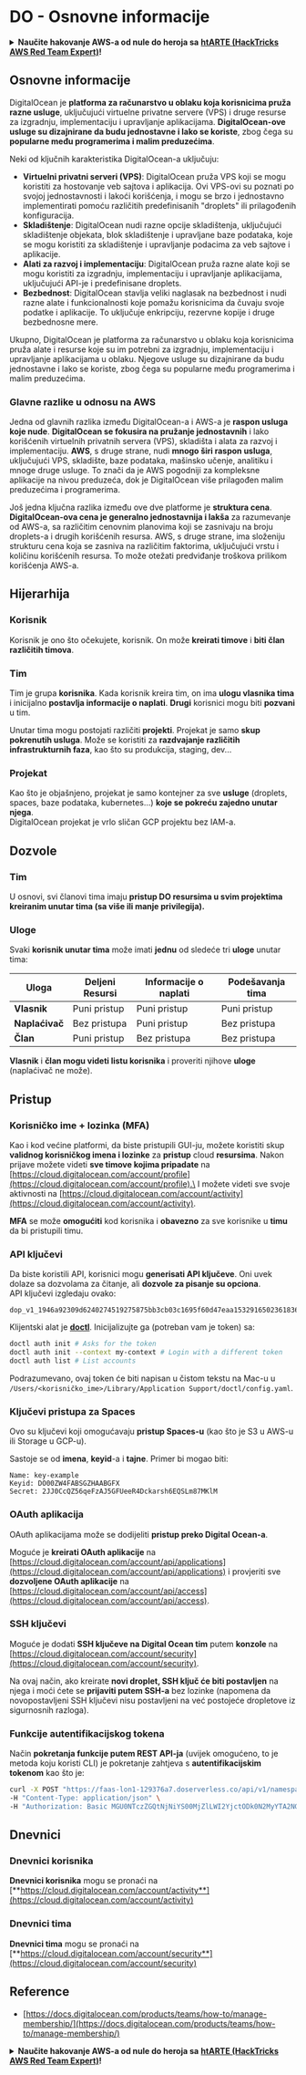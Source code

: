 # DO - Osnovne informacije

<details>

<summary><strong>Naučite hakovanje AWS-a od nule do heroja sa</strong> <a href="https://training.hacktricks.xyz/courses/arte"><strong>htARTE (HackTricks AWS Red Team Expert)</strong></a><strong>!</strong></summary>

Drugi načini podrške HackTricks-u:

* Ako želite videti **oglašavanje vaše kompanije na HackTricks-u** ili **preuzeti HackTricks u PDF formatu** proverite [**SUBSCRIPTION PLANS**](https://github.com/sponsors/carlospolop)!
* Nabavite [**zvanični PEASS & HackTricks swag**](https://peass.creator-spring.com)
* Otkrijte [**The PEASS Family**](https://opensea.io/collection/the-peass-family), našu kolekciju ekskluzivnih [**NFT-ova**](https://opensea.io/collection/the-peass-family)
* **Pridružite se** 💬 [**Discord grupi**](https://discord.gg/hRep4RUj7f) ili [**telegram grupi**](https://t.me/peass) ili nas **pratite** na **Twitter-u** 🐦 [**@hacktricks_live**](https://twitter.com/hacktricks_live)**.**
* **Podelite svoje hakovanje trikove slanjem PR-ova na** [**HackTricks**](https://github.com/carlospolop/hacktricks) i [**HackTricks Cloud**](https://github.com/carlospolop/hacktricks-cloud) github repozitorijume.

</details>

## Osnovne informacije

DigitalOcean je **platforma za računarstvo u oblaku koja korisnicima pruža razne usluge**, uključujući virtuelne privatne servere (VPS) i druge resurse za izgradnju, implementaciju i upravljanje aplikacijama. **DigitalOcean-ove usluge su dizajnirane da budu jednostavne i lako se koriste**, zbog čega su **popularne među programerima i malim preduzećima**.

Neki od ključnih karakteristika DigitalOcean-a uključuju:

* **Virtuelni privatni serveri (VPS)**: DigitalOcean pruža VPS koji se mogu koristiti za hostovanje veb sajtova i aplikacija. Ovi VPS-ovi su poznati po svojoj jednostavnosti i lakoći korišćenja, i mogu se brzo i jednostavno implementirati pomoću različitih predefinisanih "droplets" ili prilagođenih konfiguracija.
* **Skladištenje**: DigitalOcean nudi razne opcije skladištenja, uključujući skladištenje objekata, blok skladištenje i upravljane baze podataka, koje se mogu koristiti za skladištenje i upravljanje podacima za veb sajtove i aplikacije.
* **Alati za razvoj i implementaciju**: DigitalOcean pruža razne alate koji se mogu koristiti za izgradnju, implementaciju i upravljanje aplikacijama, uključujući API-je i predefinisane droplets.
* **Bezbednost**: DigitalOcean stavlja veliki naglasak na bezbednost i nudi razne alate i funkcionalnosti koje pomažu korisnicima da čuvaju svoje podatke i aplikacije. To uključuje enkripciju, rezervne kopije i druge bezbednosne mere.

Ukupno, DigitalOcean je platforma za računarstvo u oblaku koja korisnicima pruža alate i resurse koje su im potrebni za izgradnju, implementaciju i upravljanje aplikacijama u oblaku. Njegove usluge su dizajnirane da budu jednostavne i lako se koriste, zbog čega su popularne među programerima i malim preduzećima.

### Glavne razlike u odnosu na AWS

Jedna od glavnih razlika između DigitalOcean-a i AWS-a je **raspon usluga koje nude**. **DigitalOcean se fokusira na pružanje jednostavnih** i lako korišćenih virtuelnih privatnih servera (VPS), skladišta i alata za razvoj i implementaciju. **AWS**, s druge strane, nudi **mnogo širi raspon usluga**, uključujući VPS, skladište, baze podataka, mašinsko učenje, analitiku i mnoge druge usluge. To znači da je AWS pogodniji za kompleksne aplikacije na nivou preduzeća, dok je DigitalOcean više prilagođen malim preduzećima i programerima.

Još jedna ključna razlika između ove dve platforme je **struktura cena**. **DigitalOcean-ova cena je generalno jednostavnija i lakša** za razumevanje od AWS-a, sa različitim cenovnim planovima koji se zasnivaju na broju droplets-a i drugih korišćenih resursa. AWS, s druge strane, ima složeniju strukturu cena koja se zasniva na različitim faktorima, uključujući vrstu i količinu korišćenih resursa. To može otežati predviđanje troškova prilikom korišćenja AWS-a.

## Hijerarhija

### Korisnik

Korisnik je ono što očekujete, korisnik. On može **kreirati timove** i **biti član različitih timova**.

### Tim

Tim je grupa **korisnika**. Kada korisnik kreira tim, on ima **ulogu vlasnika tima** i inicijalno **postavlja informacije o naplati**. **Drugi** korisnici mogu biti **pozvani** u tim.

Unutar tima mogu postojati različiti **projekti**. Projekat je samo **skup pokrenutih usluga**. Može se koristiti za **razdvajanje različitih infrastrukturnih faza**, kao što su produkcija, staging, dev...

### Projekat

Kao što je objašnjeno, projekat je samo kontejner za sve **usluge** (droplets, spaces, baze podataka, kubernetes...) **koje se pokreću zajedno unutar njega**.\
DigitalOcean projekat je vrlo sličan GCP projektu bez IAM-a.

## Dozvole

### Tim

U osnovi, svi članovi tima imaju **pristup DO resursima u svim projektima kreiranim unutar tima (sa više ili manje privilegija).**

### Uloge

Svaki **korisnik unutar tima** može imati **jednu** od sledeće tri **uloge** unutar tima:

| Uloga       | Deljeni Resursi | Informacije o naplati | Podešavanja tima |
| ---------- | ---------------- | ------------------- | ------------- |
| **Vlasnik**  | Puni pristup      | Puni pristup         | Puni pristup   |
| **Naplaćivač** | Bez pristupa        | Puni pristup         | Bez pristupa     |
| **Član** | Puni pristup      | Bez pristupa           | Bez pristupa     |

**Vlasnik** i **član mogu videti listu korisnika** i proveriti njihove **uloge** (naplaćivač ne može).

## Pristup

### Korisničko ime + lozinka (MFA)

Kao i kod većine platformi, da biste pristupili GUI-ju, možete koristiti skup **validnog korisničkog imena i lozinke** za **pristup** cloud **resursima**. Nakon prijave možete videti **sve timove kojima pripadate** na [https://cloud.digitalocean.com/account/profile](https://cloud.digitalocean.com/account/profile).\
I možete videti sve svoje aktivnosti na [https://cloud.digitalocean.com/account/activity](https://cloud.digitalocean.com/account/activity).

**MFA** se može **omogućiti** kod korisnika i **obavezno** za sve korisnike u **timu** da bi pristupili timu.

### API ključevi

Da biste koristili API, korisnici mogu **generisati API ključeve**. Oni uvek dolaze sa dozvolama za čitanje, ali **dozvole za pisanje su opciona**.\
API ključevi izgledaju ovako:
```
dop_v1_1946a92309d6240274519275875bb3cb03c1695f60d47eaa1532916502361836
```
Klijentski alat je [**doctl**](https://github.com/digitalocean/doctl#installing-doctl). Inicijalizujte ga (potreban vam je token) sa:
```bash
doctl auth init # Asks for the token
doctl auth init --context my-context # Login with a different token
doctl auth list # List accounts
```
Podrazumevano, ovaj token će biti napisan u čistom tekstu na Mac-u u `/Users/<korisničko_ime>/Library/Application Support/doctl/config.yaml`.

### Ključevi pristupa za Spaces

Ovo su ključevi koji omogućavaju **pristup Spaces-u** (kao što je S3 u AWS-u ili Storage u GCP-u).

Sastoje se od **imena**, **keyid**-a i **tajne**. Primer bi mogao biti:
```
Name: key-example
Keyid: DO00ZW4FABSGZHAABGFX
Secret: 2JJ0CcQZ56qeFzAJ5GFUeeR4Dckarsh6EQSLm87MKlM
```
### OAuth aplikacija

OAuth aplikacijama može se dodijeliti **pristup preko Digital Ocean-a**.

Moguće je **kreirati OAuth aplikacije** na [https://cloud.digitalocean.com/account/api/applications](https://cloud.digitalocean.com/account/api/applications) i provjeriti sve **dozvoljene OAuth aplikacije** na [https://cloud.digitalocean.com/account/api/access](https://cloud.digitalocean.com/account/api/access).

### SSH ključevi

Moguće je dodati **SSH ključeve na Digital Ocean tim** putem **konzole** na [https://cloud.digitalocean.com/account/security](https://cloud.digitalocean.com/account/security).

Na ovaj način, ako kreirate **novi droplet, SSH ključ će biti postavljen** na njega i moći ćete se **prijaviti putem SSH-a** bez lozinke (napomena da novopostavljeni SSH ključevi nisu postavljeni na već postojeće dropletove iz sigurnosnih razloga).

### Funkcije autentifikacijskog tokena

Način **pokretanja funkcije putem REST API-ja** (uvijek omogućeno, to je metoda koju koristi CLI) je pokretanje zahtjeva s **autentifikacijskim tokenom** kao što je:
```bash
curl -X POST "https://faas-lon1-129376a7.doserverless.co/api/v1/namespaces/fn-c100c012-65bf-4040-1230-2183764b7c23/actions/functionname?blocking=true&result=true" \
-H "Content-Type: application/json" \
-H "Authorization: Basic MGU0NTczZGQtNjNiYS00MjZlLWI2YjctODk0N2MyYTA2NGQ4OkhwVEllQ2t4djNZN2x6YjJiRmFGc1FERXBySVlWa1lEbUxtRE1aRTludXA1UUNlU2VpV0ZGNjNqWnVhYVdrTFg="
```
## Dnevnici

### Dnevnici korisnika

**Dnevnici korisnika** mogu se pronaći na [**https://cloud.digitalocean.com/account/activity**](https://cloud.digitalocean.com/account/activity)

### Dnevnici tima

**Dnevnici tima** mogu se pronaći na [**https://cloud.digitalocean.com/account/security**](https://cloud.digitalocean.com/account/security)

## Reference

* [https://docs.digitalocean.com/products/teams/how-to/manage-membership/](https://docs.digitalocean.com/products/teams/how-to/manage-membership/)

<details>

<summary><strong>Naučite hakovanje AWS-a od nule do heroja sa</strong> <a href="https://training.hacktricks.xyz/courses/arte"><strong>htARTE (HackTricks AWS Red Team Expert)</strong></a><strong>!</strong></summary>

Drugi načini podrške HackTricks-u:

* Ako želite videti **oglašavanje vaše kompanije u HackTricks-u** ili **preuzeti HackTricks u PDF formatu**, proverite [**PLANOVE ZA PRETPLATU**](https://github.com/sponsors/carlospolop)!
* Nabavite [**zvanični PEASS & HackTricks swag**](https://peass.creator-spring.com)
* Otkrijte [**The PEASS Family**](https://opensea.io/collection/the-peass-family), našu kolekciju ekskluzivnih [**NFT-ova**](https://opensea.io/collection/the-peass-family)
* **Pridružite se** 💬 [**Discord grupi**](https://discord.gg/hRep4RUj7f) ili [**telegram grupi**](https://t.me/peass) ili nas **pratite** na **Twitter-u** 🐦 [**@hacktricks_live**](https://twitter.com/hacktricks_live)**.**
* **Podelite svoje hakovanje trikove slanjem PR-ova na** [**HackTricks**](https://github.com/carlospolop/hacktricks) i [**HackTricks Cloud**](https://github.com/carlospolop/hacktricks-cloud) github repozitorijume.

</details>
